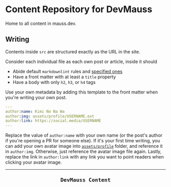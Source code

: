 # Content Repository for DevMauss

Home to all content in mauss.dev.

## Writing

Contents inside `src` are structured exactly as the URL in the site.

Consider each individual file as each own post or article, inside it should

- Abide default `markdownlint` rules and [specified ones](https://github.com/ignatiusmb/mauss.dev/blob/master/.markdownlint.yml)
- Have a front matter with at least a `title` property
- Have a body with only `h2`, `h3`, or `h4` tags

Use your own metadata by adding this template to the front matter when you're writing your own post.

```yaml
---
author:name: Kimi No Na Wa
author:img: assets/profile/USERNAME.ext
author:link: https://social.media/USERNAME
---
```

Replace the value of `author:name` with your own name (or the post's author if you're opening a PR for someone else). If it's your first time writing, you can add your own avatar image into [`assets/profile`](https://github.com/ignatiusmb/mauss.dev/tree/master/static/assets/profile) folder, and reference it in `author:img`. Otherwise, just reference the avatar image file again. Lastly, replace the link in `author:link` with any link you want to point readers when clicking your avatar image.

***

<h3 align="center"><pre>DevMauss Content</pre></h3>

